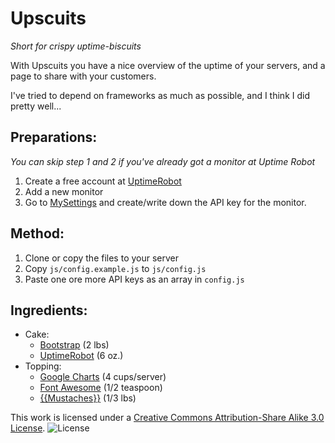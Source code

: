 Upscuits 
===============
_Short for crispy uptime-biscuits_

With Upscuits you have a nice overview of the uptime of your servers, and a page to share with your customers.

I've tried to depend on frameworks as much as possible, and I think I did pretty well...


Preparations:
---------------
_You can skip step 1 and 2 if you've already got a monitor at Uptime Robot_

1. Create a free account at [UptimeRobot](http://uptimerobot.com)
2. Add a new monitor
3. Go to [MySettings](http://www.uptimerobot.com/mySettings.asp) and create/write down the API key for the monitor.


Method:
---------------
1. Clone or copy the files to your server
2. Copy `js/config.example.js` to `js/config.js`
3. Paste one ore more API keys as an array in `config.js`


Ingredients:
---------------
* Cake:
	* [Bootstrap](http://twitter.github.com/bootstrap/) (2 lbs)
	* [UptimeRobot](http://www.uptimerobot.com) (6 oz.)
* Topping:
	* [Google Charts](https://developers.google.com/chart) (4 cups/server)
	* [Font Awesome](http://fortawesome.github.com/Font-Awesome/) (1/2 teaspoon)
	* [{{Mustaches}}](https://github.com/janl/mustache.js/) (1/3 lbs)


This work is licensed under a [Creative Commons Attribution-Share Alike 3.0 License](http://creativecommons.org/licenses/by-sa/3.0/).
![License](http://i.creativecommons.org/l/by-sa/3.0/nl/88x31.png "Licence")

